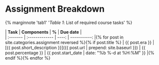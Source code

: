 # Assignment Breakdown

{% marginnote 'tab1' '*Table 1*: List of required course tasks' %}

| **Task** | **Components** | **%** | **Due date** |  
| :------- | :------------- | ----: | -----------: |{% for post in site.categories.assignment reversed %}{% if post.title %}
| {{ post.era }} | [{{ post.short_description }}]({{ post.url | prepend: site.baseurl }}) | {{ post.percentage }} | {{ post.start_date | date: "%b %-d at %H:%M" }} |{% endif %}{% endfor %}